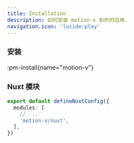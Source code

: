 ```yaml
---
title: Installation
description: 如何安装 motion-v 到你的应用.
navigation.icon: 'lucide:play'
---
```


### 安装

:pm-install{name="motion-v"}

### Nuxt 模块

```ts
export default defineNuxtConfig({
  modules: [
    // ...
    'motion-v/nuxt',
  ],
})
```
